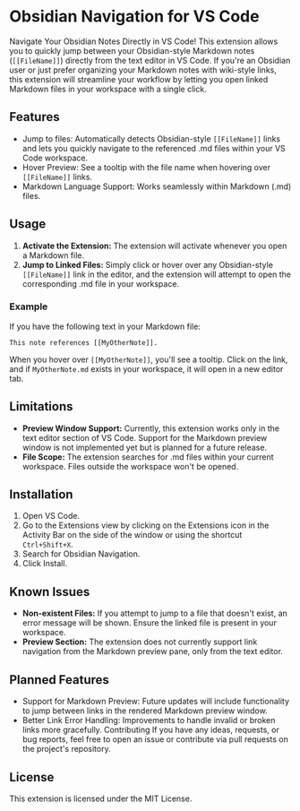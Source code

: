 # Obsidian Navigation for VS Code

Navigate Your Obsidian Notes Directly in VS Code!
This extension allows you to quickly jump between your Obsidian-style Markdown notes (`[[FileName]]`) directly from the text editor in VS Code. If you're an Obsidian user or just prefer organizing your Markdown notes with wiki-style links, this extension will streamline your workflow by letting you open linked Markdown files in your workspace with a single click.

## Features

- Jump to files: Automatically detects Obsidian-style `[[FileName]]` links and lets you quickly navigate to the referenced .md files within your VS Code workspace.
- Hover Preview: See a tooltip with the file name when hovering over `[[FileName]]` links.
- Markdown Language Support: Works seamlessly within Markdown (.md) files.

## Usage

1. **Activate the Extension:** The extension will activate whenever you open a Markdown file.
2. **Jump to Linked Files:** Simply click or hover over any Obsidian-style `[[FileName]]` link in the editor, and the extension will attempt to open the corresponding .md file in your workspace.

### Example

If you have the following text in your Markdown file:

```
This note references [[MyOtherNote]].
```

When you hover over `[[MyOtherNote]]`, you'll see a tooltip. Click on the link, and if `MyOtherNote.md` exists in your workspace, it will open in a new editor tab.

## Limitations

- **Preview Window Support:** Currently, this extension works only in the text editor section of VS Code. Support for the Markdown preview window is not implemented yet but is planned for a future release.
- **File Scope:** The extension searches for .md files within your current workspace. Files outside the workspace won't be opened.

## Installation

1. Open VS Code.
2. Go to the Extensions view by clicking on the Extensions icon in the Activity Bar on the side of the window or using the shortcut `Ctrl+Shift+X`.
3. Search for Obsidian Navigation.
4. Click Install.

## Known Issues

- **Non-existent Files:** If you attempt to jump to a file that doesn't exist, an error message will be shown. Ensure the linked file is present in your workspace.
- **Preview Section:** The extension does not currently support link navigation from the Markdown preview pane, only from the text editor.

## Planned Features

- Support for Markdown Preview: Future updates will include functionality to jump between links in the rendered Markdown preview window.
- Better Link Error Handling: Improvements to handle invalid or broken links more gracefully.
  Contributing
  If you have any ideas, requests, or bug reports, feel free to open an issue or contribute via pull requests on the project's repository.

## License

This extension is licensed under the MIT License.
